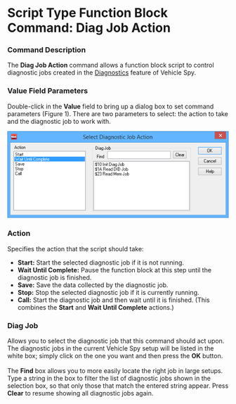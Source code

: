 # Script Type Function Block Command: Diag Job Action

### Command Description

The **Diag Job Action** command allows a function block script to control diagnostic jobs created in the [Diagnostics](../../../../main-menu-spy-networks/diagnostics/diagnostics-view.md) feature of Vehicle Spy.

### Value Field Parameters

Double-click in the **Value** field to bring up a dialog box to set command parameters (Figure 1). There are two parameters to select: the action to take and the diagnostic job to work with.

![Figure 1: Parameter dialog box for the Diag Job Action function block script command.](../../../../../.gitbook/assets/spyFBCmdDJA.gif)

### Action

Specifies the action that the script should take:

* **Start:** Start the selected diagnostic job if it is not running.
* **Wait Until Complete:** Pause the function block at this step until the diagnostic job is finished.
* **Save:** Save the data collected by the diagnostic job.
* **Stop:** Stop the selected diagnostic job if it is currently running.
* **Call:** Start the diagnostic job and then wait until it is finished. (This combines the **Start** and **Wait Until Complete** actions.)

### Diag Job

Allows you to select the diagnostic job that this command should act upon. The diagnostic jobs in the current Vehicle Spy setup will be listed in the white box; simply click on the one you want and then press the **OK** button.\
\
The **Find** box allows you to more easily locate the right job in large setups. Type a string in the box to filter the list of diagnostic jobs shown in the selection box, so that only those that match the entered string appear. Press **Clear** to resume showing all diagnostic jobs again.
